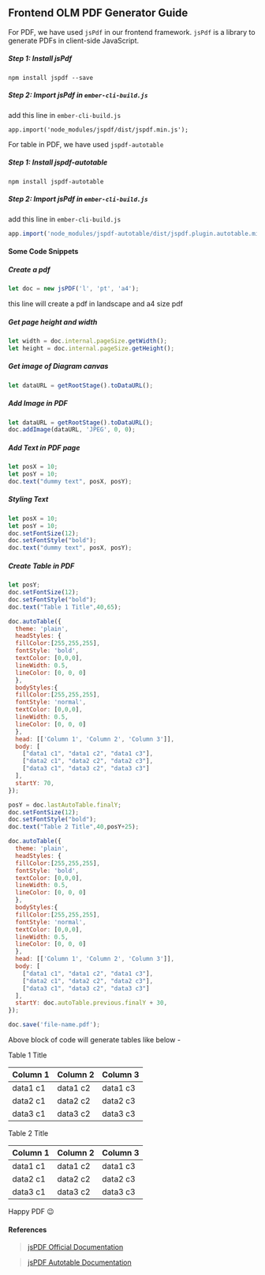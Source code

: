 ## Frontend OLM PDF Generator Guide

For PDF, we have used `jsPdf` in our frontend framework. `jsPdf` is a library to generate PDFs in client-side JavaScript.

##### Step 1: Install jsPdf
```
npm install jspdf --save
```
##### Step 2: Import jsPdf in `ember-cli-build.js`
add this line in `ember-cli-build.js`
```
app.import('node_modules/jspdf/dist/jspdf.min.js');
```
For table in PDF, we have used `jspdf-autotable` 

##### Step 1: Install jspdf-autotable
```
npm install jspdf-autotable
```
##### Step 2: Import jsPdf in `ember-cli-build.js`
add this line in `ember-cli-build.js`
```javascript
app.import('node_modules/jspdf-autotable/dist/jspdf.plugin.autotable.min.js');
```

#### Some Code Snippets


##### Create a pdf
```javascript
let doc = new jsPDF('l', 'pt', 'a4');
```
this line will create a pdf in landscape and a4 size pdf

##### Get page height and width
```javascript
let width = doc.internal.pageSize.getWidth();
let height = doc.internal.pageSize.getHeight();
```

##### Get image of Diagram canvas
```javascript
let dataURL = getRootStage().toDataURL();
```

##### Add Image in PDF
```javascript
let dataURL = getRootStage().toDataURL();
doc.addImage(dataURL, 'JPEG', 0, 0);
```

##### Add Text in PDF page
```javascript
let posX = 10;
let posY = 10;
doc.text("dummy text", posX, posY);
```

##### Styling Text
```javascript
let posX = 10;
let posY = 10;
doc.setFontSize(12);
doc.setFontStyle("bold");
doc.text("dummy text", posX, posY);
```

##### Create Table in PDF
```javascript
let posY;
doc.setFontSize(12);
doc.setFontStyle("bold");
doc.text("Table 1 Title",40,65);

doc.autoTable({
  theme: 'plain',
  headStyles: {
  fillColor:[255,255,255],
  fontStyle: 'bold',
  textColor: [0,0,0],
  lineWidth: 0.5,
  lineColor: [0, 0, 0]
  },
  bodyStyles:{
  fillColor:[255,255,255],
  fontStyle: 'normal',
  textColor: [0,0,0],
  lineWidth: 0.5,
  lineColor: [0, 0, 0]
  },
  head: [['Column 1', 'Column 2', 'Column 3']],
  body: [
    ["data1 c1", "data1 c2", "data1 c3"],
    ["data2 c1", "data2 c2", "data2 c3"],
    ["data3 c1", "data3 c2", "data3 c3"]
  ],
  startY: 70,
});

posY = doc.lastAutoTable.finalY;
doc.setFontSize(12);
doc.setFontStyle("bold");
doc.text("Table 2 Title",40,posY+25);

doc.autoTable({
  theme: 'plain',
  headStyles: {
  fillColor:[255,255,255],
  fontStyle: 'bold',
  textColor: [0,0,0],
  lineWidth: 0.5,
  lineColor: [0, 0, 0]
  },
  bodyStyles:{
  fillColor:[255,255,255],
  fontStyle: 'normal',
  textColor: [0,0,0],
  lineWidth: 0.5,
  lineColor: [0, 0, 0]
  },
  head: [['Column 1', 'Column 2', 'Column 3']],
  body: [
    ["data1 c1", "data1 c2", "data1 c3"],
    ["data2 c1", "data2 c2", "data2 c3"],
    ["data3 c1", "data3 c2", "data3 c3"]
  ],
  startY: doc.autoTable.previous.finalY + 30,
});

doc.save('file-name.pdf');
```
Above block of code will generate tables like below - 

Table 1 Title

| Column 1 	| Column 2 	| Column 3 	|
|----------	|----------	|----------	|
| data1 c1 	| data1 c2 	| data1 c3 	|
| data2 c1 	| data2 c2 	| data2 c3 	|
| data3 c1 	| data3 c2 	| data3 c3 	|

Table 2 Title

| Column 1 	| Column 2 	| Column 3 	|
|----------	|----------	|----------	|
| data1 c1 	| data1 c2 	| data1 c3 	|
| data2 c1 	| data2 c2 	| data2 c3 	|
| data3 c1 	| data3 c2 	| data3 c3 	|


Happy PDF :wink: 

#### References

>[jsPDF Official Documentation](https://rawgit.com/MrRio/jsPDF/master/docs/)

>[jsPDF Autotable Documentation](https://www.npmjs.com/package/jspdf-autotable/v/2.0.9)
